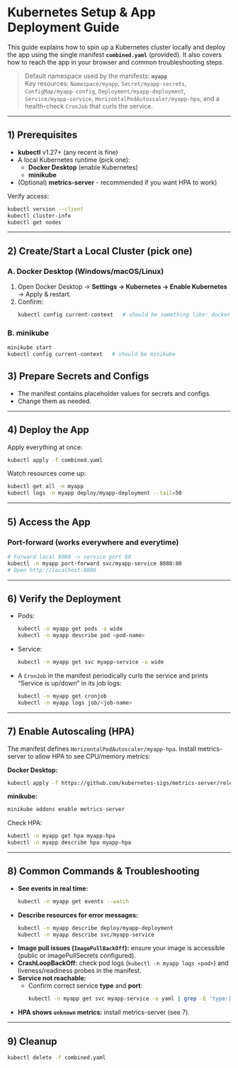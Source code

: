 # Kubernetes Setup & App Deployment Guide

This guide explains how to spin up a Kubernetes cluster locally and deploy the app using the single manifest **`combined.yaml`** (provided). It also covers how to reach the app in your browser and common troubleshooting steps.

> Default namespace used by the manifests: **`myapp`**  
> Key resources: `Namespace/myapp`, `Secret/myapp-secrets`, `ConfigMap/myapp-config`, `Deployment/myapp-deployment`, `Service/myapp-service`, `HorizontalPodAutoscaler/myapp-hpa`, and a health-check `CronJob` that curls the service.

---

## 1) Prerequisites

- **kubectl** v1.27+ (any recent is fine)
- A local Kubernetes runtime (pick one):
  - **Docker Desktop** (enable Kubernetes)
  - **minikube**
- (Optional) **metrics-server** - recommended if you want HPA to work) 

Verify access:
```bash
kubectl version --client
kubectl cluster-info
kubectl get nodes
```

---

## 2) Create/Start a Local Cluster (pick one)

### A. Docker Desktop (Windows/macOS/Linux)
1. Open Docker Desktop → **Settings → Kubernetes → Enable Kubernetes** → Apply & restart.
2. Confirm:
   ```bash
   kubectl config current-context   # should be something like: docker-desktop
   ```

### B. minikube
```bash
minikube start
kubectl config current-context   # should be minikube
```

## 3) Prepare Secrets and Configs

- The manifest contains placeholder values for secrets and configs.
- Change them as needed.

---

## 4) Deploy the App

Apply everything at once:
```bash
kubectl apply -f combined.yaml
```

Watch resources come up:
```bash
kubectl get all -n myapp
kubectl logs -n myapp deploy/myapp-deployment --tail=50
```

---

## 5) Access the App

### Port-forward (works everywhere and everytime)
```bash
# Forward local 8080 -> service port 80
kubectl -n myapp port-forward svc/myapp-service 8080:80
# Open http://localhost:8080
```

---

## 6) Verify the Deployment

- Pods:
  ```bash
  kubectl -n myapp get pods -o wide
  kubectl -n myapp describe pod <pod-name>
  ```
- Service:
  ```bash
  kubectl -n myapp get svc myapp-service -o wide
  ```

- A `CronJob` in the manifest periodically curls the service and prints “Service is up/down” in its job logs:
  ```bash
  kubectl -n myapp get cronjob
  kubectl -n myapp logs job/<job-name>
  ```

---

## 7) Enable Autoscaling (HPA)

The manifest defines `HorizontalPodAutoscaler/myapp-hpa`. Install metrics-server to allow HPA to see CPU/memory metrics:

**Docker Desktop:**
```bash
kubectl apply -f https://github.com/kubernetes-sigs/metrics-server/releases/latest/download/components.yaml
```

**minikube:**
```bash
minikube addons enable metrics-server
```

Check HPA:
```bash
kubectl -n myapp get hpa myapp-hpa
kubectl -n myapp describe hpa myapp-hpa
```

---

## 8) Common Commands & Troubleshooting

- **See events in real time:**
  ```bash
  kubectl -n myapp get events --watch
  ```
- **Describe resources for error messages:**
  ```bash
  kubectl -n myapp describe deploy/myapp-deployment
  kubectl -n myapp describe svc/myapp-service
  ```
- **Image pull issues (`ImagePullBackOff`):** ensure your image is accessible (public or imagePullSecrets configured).
- **CrashLoopBackOff:** check pod logs (`kubectl -n myapp logs <pod>`) and liveness/readiness probes in the manifest.
- **Service not reachable:**
  - Confirm correct service **type** and **port**:
    ```bash
    kubectl -n myapp get svc myapp-service -o yaml | grep -E 'type:|port:|targetPort:|nodePort:' -n
    ```
- **HPA shows `unknown` metrics:** install metrics-server (see 7).

---

## 9) Cleanup

```bash
kubectl delete -f combined.yaml
```